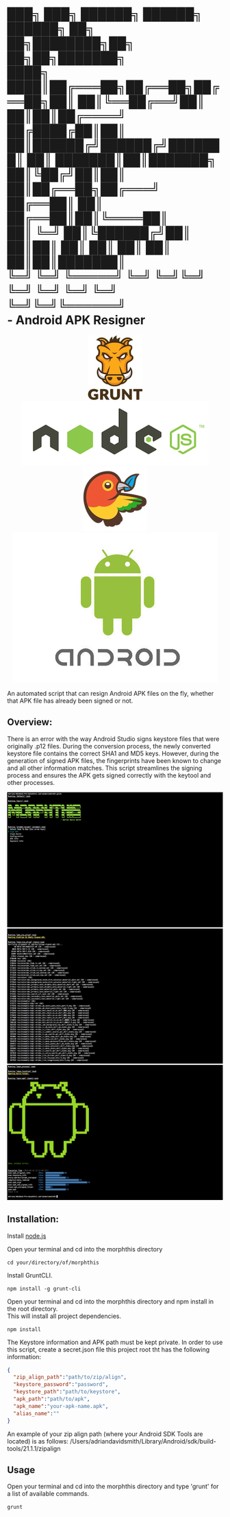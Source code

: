 
███╗   ███╗ ██████╗ ██████╗ ██████╗ ██╗  ██╗████████╗██╗  ██╗██╗███████╗  
████╗ ████║██╔═══██╗██╔══██╗██╔══██╗██║  ██║╚══██╔══╝██║  ██║██║██╔════╝  
██╔████╔██║██║   ██║██████╔╝██████╔╝███████║   ██║   ███████║██║███████╗  
██║╚██╔╝██║██║   ██║██╔══██╗██╔═══╝ ██╔══██║   ██║   ██╔══██║██║╚════██║  
██║ ╚═╝ ██║╚██████╔╝██║  ██║██║     ██║  ██║   ██║   ██║  ██║██║███████║  
╚═╝     ╚═╝ ╚═════╝ ╚═╝  ╚═╝╚═╝     ╚═╝  ╚═╝   ╚═╝   ╚═╝  ╚═╝╚═╝╚══════╝  
                                                  - Android APK Resigner  
======
<p align="center">
    <img src="https://github.com/SierraII/morphthis/blob/master/config/images/grunt.jpg?raw=true" alt=""/>
    <img src="https://github.com/SierraII/morphthis/blob/master/config/images/nodejs.jpg?raw=true" alt=""/>
    <img src="https://github.com/SierraII/morphthis/blob/master/config/images/bower_bird.jpg?raw=true" alt="Bower"/>
    </br>
    <img src="https://github.com/SierraII/morphthis/blob/master/config/images/android.jpg?raw=true" alt=""/>
</p>

An automated script that can resign Android APK files on the fly, whether that APK file has already been signed or not.  
  
## Overview:
There is an error with the way Android Studio signs keystore files that were originally .p12 files. During the conversion process, the newly converted keystore file contains the correct SHA1 and MD5 keys. However, during the generation of signed APK files, the fingerprints have been known to change and all other information matches. This script streamlines the signing process and ensures the APK gets signed correctly with the keytool and other processes.  

![alt text](https://github.com/SierraII/morphthis/blob/master/screenshots/prompt.png "Screenshot")
![alt text](https://github.com/SierraII/morphthis/blob/master/screenshots/zip_align.png "Screenshot")
![alt text](https://github.com/SierraII/morphthis/blob/master/screenshots/done.png "Screenshot")
## Installation:
Install [node.js](https://nodejs.org/en/download/)  
  
Open your terminal and cd into the morphthis directory
```
cd your/directory/of/morphthis
```
Install GruntCLI.  
```
npm install -g grunt-cli
```
Open your terminal and cd into the morphthis directory and npm install in the root directory.  
This will install all project dependencies.  
```
npm install
```
The Keystore information and APK path must be kept private. In order to use this script, create a secret.json file this project root tht has the following information:
```json
{
  "zip_align_path":"path/to/zip/align",
  "keystore_password":"password",
  "keystore_path":"path/to/keystore",
  "apk_path":"path/to/apk",
  "apk_name":"your-apk-name.apk",
  "alias_name":""
}
```
An example of your zip align path (where your Android SDK Tools are located) is as follows: /Users/adriandavidsmith/Library/Android/sdk/build-tools/21.1.1/zipalign  

## Usage
Open your terminal and cd into the morphthis directory and type 'grunt' for a list of available commands.
```
grunt
```
